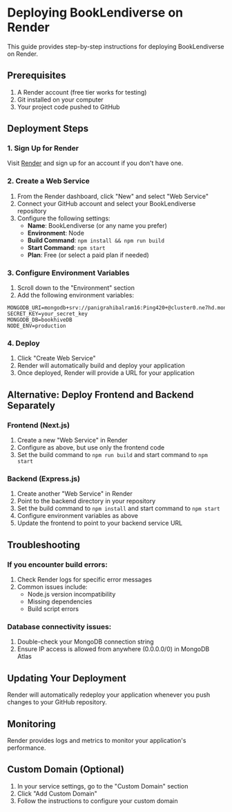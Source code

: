 # Deploying BookLendiverse on Render

This guide provides step-by-step instructions for deploying BookLendiverse on Render.

## Prerequisites

1. A Render account (free tier works for testing)
2. Git installed on your computer
3. Your project code pushed to GitHub

## Deployment Steps

### 1. Sign Up for Render

Visit [Render](https://render.com/) and sign up for an account if you don't have one.

### 2. Create a Web Service

1. From the Render dashboard, click "New" and select "Web Service"
2. Connect your GitHub account and select your BookLendiverse repository
3. Configure the following settings:
   - **Name**: BookLendiverse (or any name you prefer)
   - **Environment**: Node
   - **Build Command**: `npm install && npm run build`
   - **Start Command**: `npm start`
   - **Plan**: Free (or select a paid plan if needed)

### 3. Configure Environment Variables

1. Scroll down to the "Environment" section
2. Add the following environment variables:

```
MONGODB_URI=mongodb+srv://panigrahibalram16:Ping420+@cluster0.ne7hd.mongodb.net/bookhiveDB
SECRET_KEY=your_secret_key
MONGODB_DB=bookhiveDB
NODE_ENV=production
```

### 4. Deploy

1. Click "Create Web Service"
2. Render will automatically build and deploy your application
3. Once deployed, Render will provide a URL for your application

## Alternative: Deploy Frontend and Backend Separately

### Frontend (Next.js)

1. Create a new "Web Service" in Render
2. Configure as above, but use only the frontend code
3. Set the build command to `npm run build` and start command to `npm start`

### Backend (Express.js)

1. Create another "Web Service" in Render
2. Point to the backend directory in your repository
3. Set the build command to `npm install` and start command to `npm start`
4. Configure environment variables as above
5. Update the frontend to point to your backend service URL

## Troubleshooting

### If you encounter build errors:

1. Check Render logs for specific error messages
2. Common issues include:
   - Node.js version incompatibility
   - Missing dependencies
   - Build script errors

### Database connectivity issues:

1. Double-check your MongoDB connection string
2. Ensure IP access is allowed from anywhere (0.0.0.0/0) in MongoDB Atlas

## Updating Your Deployment

Render will automatically redeploy your application whenever you push changes to your GitHub repository.

## Monitoring

Render provides logs and metrics to monitor your application's performance.

## Custom Domain (Optional)

1. In your service settings, go to the "Custom Domain" section
2. Click "Add Custom Domain"
3. Follow the instructions to configure your custom domain 